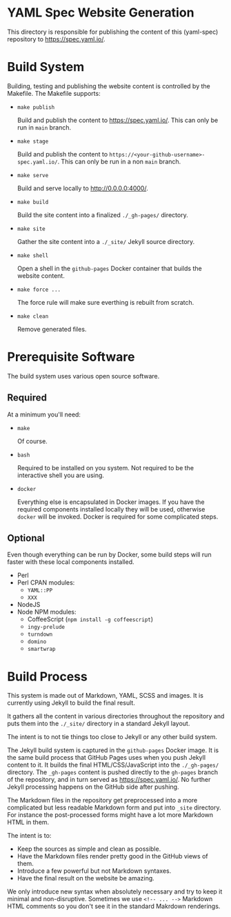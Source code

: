 YAML Spec Website Generation
============================

This directory is responsible for publishing the content of this (yaml-spec)
repository to <https://spec.yaml.io/>.

# Build System

Building, testing and publishing the website content is controlled by the
Makefile.
The Makefile supports:

* `make publish`

  Build and publish the content to <https://spec.yaml.io/>.
  This can only be run in `main` branch.

* `make stage`

  Build and publish the content to
  `https://<your-github-username>-spec.yaml.io/`.
  This can only be run in a non `main` branch.

* `make serve`

  Build and serve locally to <http://0.0.0.0:4000/>.

* `make build`

  Build the site content into a finalized `./_gh-pages/` directory.

* `make site`

  Gather the site content into a `./_site/` Jekyll source directory.

* `make shell`

  Open a shell in the `github-pages` Docker container that builds the website
  content.

* `make force ...`

  The force rule will make sure everthing is rebuilt from scratch.

* `make clean`

  Remove generated files.

# Prerequisite Software

The build system uses various open source software.

## Required

At a minimum you'll need:

* `make`

  Of course.

* `bash`

  Required to be installed on you system.
  Not required to be the interactive shell you are using.

* `docker`

  Everything else is encapsulated in Docker images.
  If you have the required components installed locally they will be used,
  otherwise `docker` will be invoked.
  Docker is required for some complicated steps.

## Optional

Even though everything can be run by Docker, some build steps will run faster
with these local components installed.

* Perl
* Perl CPAN modules:
  * `YAML::PP`
  * `XXX`
* NodeJS
* Node NPM modules:
  * CoffeeScript (`npm install -g coffeescript`)
  * `ingy-prelude`
  * `turndown`
  * `domino`
  * `smartwrap`

# Build Process

This system is made out of Markdown, YAML, SCSS and images.
It is currently using Jekyll to build the final result.

It gathers all the content in various directories throughout the repository and
puts them into the `./_site/` directory in a standard Jekyll layout.

The intent is to not tie things too close to Jekyll or any other build system.

The Jekyll build system is captured in the `github-pages` Docker image.
It is the same build process that GitHub Pages uses when you push Jekyll
content to it.
It builds the final HTML/CSS/JavaScript into the `./_gh-pages/` directory.
The `_gh-pages` content is pushed directly to the `gh-pages` branch of the
repository, and in turn served as <https://spec.yaml.io/>.
No further Jekyll processing happens on the GitHub side after pushing.

The Markdown files in the repository get preprocessed into a more complicated
but less readable Markdown form and put into `_site` directory.
For instance the post-processed forms might have a lot more Markdown HTML in
them.

The intent is to:
* Keep the sources as simple and clean as possible.
* Have the Markdown files render pretty good in the GitHub views of them.
* Introduce a few powerful but not Markdown syntaxes.
* Have the final result on the website be amazing.

We only introduce new syntax when absolutely necessary and try to keep it
minimal and non-disruptive.
Sometimes we use `<!-- ... -->` Markdown HTML comments so you don't see it in
the standard Makrdown renderings.
